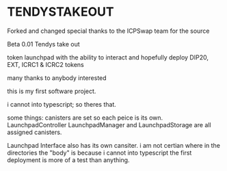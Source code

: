 # TENDYSTAKEOUT
Forked and changed
special thanks to the ICPSwap team for the source

Beta 0.01 Tendys take out

token launchpad with the ability to interact and 
hopefully deploy DIP20, EXT, ICRC1 & ICRC2 tokens

many thanks to anybody interested

this is my first software project. 

i cannot into typescript; so theres that. 

some things:
canisters are set so each peice is its own. LaunchpadController LaunchpadManager and LaunchpadStorage are all assigned canisters. 

Launchpad Interface also has its own cansiter.
i am not certian where in the directories the "body" is because i cannot into typescript the first deployment is more of a test than anything. 
